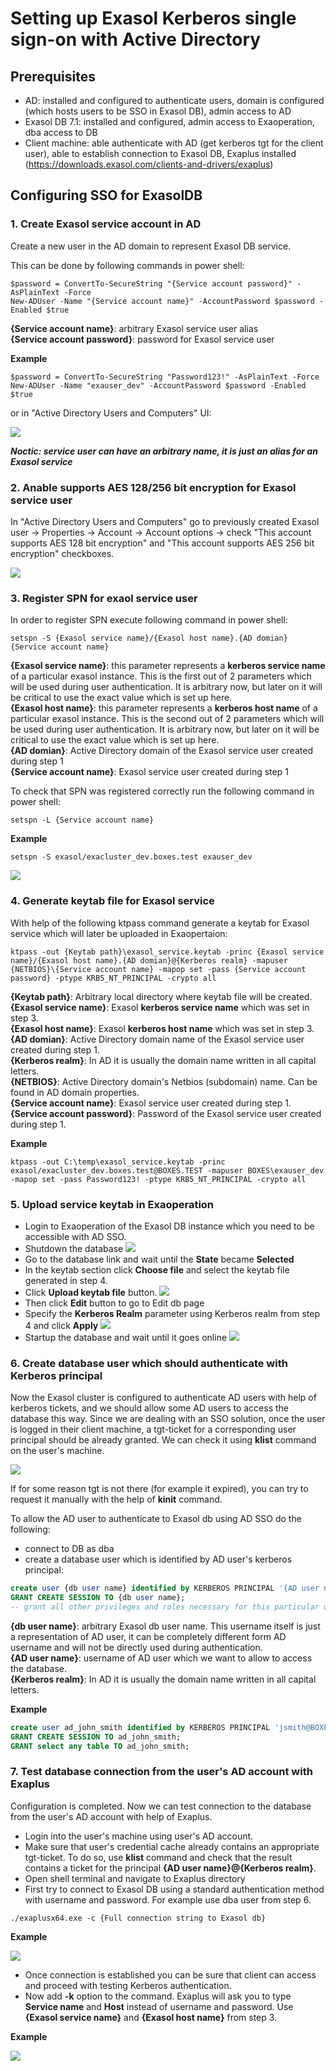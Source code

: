 # Setting up Exasol Kerberos single sign-on with Active Directory
## Prerequisites
* AD: installed and configured to authenticate users, domain is configured (which hosts users to be SSO in Exasol DB), admin access to AD
* Exasol DB 7.1: installed and configured, admin access to Exaoperation, dba access to DB
* Client machine: able authenticate with AD (get kerberos tgt for the client user), able to establish connection to Exasol DB, Exaplus installed (https://downloads.exasol.com/clients-and-drivers/exaplus)

## Configuring SSO for ExasolDB
###  1. Create Exasol service account in AD
Create a new user in the AD domain to represent Exasol DB service.

This can be done by following commands in power shell:
```
$password = ConvertTo-SecureString "{Service account password}" -AsPlainText -Force
New-ADUser -Name "{Service account name}" -AccountPassword $password -Enabled $true
```
**\{Service account name\}**: arbitrary Exasol service user alias  
**\{Service account password\}**: password for Exasol service user  

**Example**
```
$password = ConvertTo-SecureString "Password123!" -AsPlainText -Force
New-ADUser -Name "exauser_dev" -AccountPassword $password -Enabled $true
```


or in "Active Directory Users and Computers" UI:

![](images/setting-up-ad-kerberos-sso_screenshot_1.png)

***Noctic: service user can have an arbitrary name, it is just an alias for an Exasol service***

###  2. Anable supports AES 128/256 bit encryption for Exasol service user
In "Active Directory Users and Computers" go to previously created Exasol user -> Properties -> Account -> Account options -> check "This account supports AES 128 bit encryption" and "This account supports AES 256 bit encryption" checkboxes.

![](images/setting-up-ad-kerberos-sso_screenshot_2.png)

###  3. Register SPN for exaol service user
In order to register SPN execute following command in power shell: 

```
setspn -S {Exasol service name}/{Exasol host name}.{AD domian} {Service account name}
```

**\{Exasol service name\}**: this parameter represents a **kerberos service name** of a particular exasol instance. This is the first out of 2 parameters which will be used during user authentication. It is arbitrary now, but later on it will be critical to use the exact value which is set up here.  
**\{Exasol host name\}**: this parameter represents a **kerberos host name** of a particular exasol instance. This is the second out of 2 parameters which will be used during user authentication. It is arbitrary now, but later on it will be critical to use the exact value which is set up here.  
**\{AD domian\}**: Active Directory domain of the Exasol service user created during step 1  
**\{Service account name\}**: Exasol service user created during step 1  

To check that SPN was registered correctly run the following command in power shell:
```
setspn -L {Service account name}
```

**Example**
```
setspn -S exasol/exacluster_dev.boxes.test exauser_dev
```
![](images/setting-up-ad-kerberos-sso_screenshot_3.png)

###  4. Generate keytab file for Exasol service
With help of the following ktpass command generate a keytab for Exasol service which will later be uploaded in Exaopertaion:

```
ktpass -out {Keytab path}\exasol_service.keytab -princ {Exasol service name}/{Exasol host name}.{AD domian}@{Kerberos realm} -mapuser {NETBIOS}\{Service account name} -mapop set -pass {Service account password} -ptype KRB5_NT_PRINCIPAL -crypto all
```
**\{Keytab path\}**: Arbitrary local directory where keytab file will be created.  
**\{Exasol service name\}**: Exasol **kerberos service name** which was set in step 3.  
**\{Exasol host name\}**: Exasol **kerberos host name** which was set in step 3.  
**\{AD domian\}**: Active Directory domain name of the Exasol service user created during step 1.  
**\{Kerberos realm\}**: In AD it is usually the domain name written in all capital letters.  
**\{NETBIOS\}**: Active Directory domain's Netbios (subdomain) name. Can be found in AD domain properties.  
**\{Service account name\}**: Exasol service user created during step 1.  
**\{Service account password\}**: Password of the Exasol service user created during step 1.  

**Example**
```
ktpass -out C:\temp\exasol_service.keytab -princ exasol/exacluster_dev.boxes.test@BOXES.TEST -mapuser BOXES\exauser_dev -mapop set -pass Password123! -ptype KRB5_NT_PRINCIPAL -crypto all
```

###  5. Upload service keytab in Exaoperation
* Login to Exaoperation of the Exasol DB instance which you need to be accessible with AD SSO.
* Shutdown the database
![](images/setting-up-ad-kerberos-sso_screenshot_4.png)
* Go to the database link and wait until the **State** became **Selected**
* In the keytab section click **Choose file** and select the keytab file generated in step 4.
* Click **Upload keytab file** button.
![](images/setting-up-ad-kerberos-sso_screenshot_5.png)
* Then click **Edit** button to go to Edit db page
* Specify the **Kerberos Realm** parameter using Kerberos realm from step 4 and click **Apply**
![](images/setting-up-ad-kerberos-sso_screenshot_6.png)
* Startup the database and wait until it goes online
![](images/setting-up-ad-kerberos-sso_screenshot_7.png)

###  6. Create database user which should authenticate with Kerberos principal
Now the Exasol cluster is configured to authenticate AD users with help of kerberos tickets, and we should allow some AD users to access the database this way.
Since we are dealing with an SSO solution, once the user is logged in their client machine, a tgt-ticket for a corresponding user principal should be already granted. We can check it using **klist** command on the user's machine.

![](images/setting-up-ad-kerberos-sso_screenshot_8.png)

If for some reason tgt is not there (for example it expired), you can try to request it manually with the help of **kinit** command.

To allow the AD user to authenticate to Exasol db using AD SSO do the following:
* connect to DB as dba
* create a database user which is identified by AD user's kerberos principal:
```sql
create user {db user name} identified by KERBEROS PRINCIPAL '{AD user name}@{Kerberos realm}';
GRANT CREATE SESSION TO {db user name};
-- grant all other privileges and roles necessary for this particular user
```
**\{db user name\}**: arbitrary Exasol db user name. This username itself is just a representation of AD user, it can be completely different form AD username and will not be directly used during authentication.  
**\{AD user name\}**: username of AD user which we want to allow to access the database.  
**\{Kerberos realm\}**: In AD it is usually the domain name written in all capital letters.  

**Example**
```sql
create user ad_john_smith identified by KERBEROS PRINCIPAL 'jsmith@BOXES.TEST';
GRANT CREATE SESSION TO ad_john_smith;
GRANT select any table TO ad_john_smith;
```

###  7. Test database connection from the user's AD account with Exaplus 
Configuration is completed. Now we can test connection to the database from the user's AD account with help of Exaplus.

* Login into the user's machine using user's AD account.
* Make sure that user's credential cache already contains an appropriate tgt-ticket. To do so, use **klist** command and check that the result contains a ticket for the principal **{AD user name}@{Kerberos realm}**.
* Open shell terminal and navigate to Exaplus directory
* First try to connect to Exasol DB using a standard authentication method with username and password. For example use dba user from step 6.
```
./exaplusx64.exe -c {Full connection string to Exasol db}
```
**Example**

![](images/setting-up-ad-kerberos-sso_screenshot_9.png)

* Once connection is established you can be sure that client can access and proceed with testing Kerberos authentication.
* Now add **-k** option to the command. Exaplus will ask you to type **Service name** and **Host** instead of username and password. Use **{Exasol service name}** and **{Exasol host name}** from step 3.

**Example**

![](images/setting-up-ad-kerberos-sso_screenshot_10.png)




